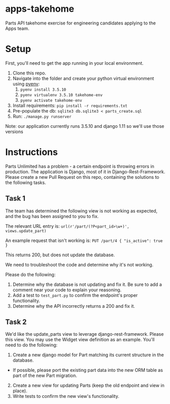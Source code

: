 # apps-takehome
Parts API takehome exercise for engineering candidates applying to the Apps team.

# Setup
First, you'll need to get the app running in your local environment.
1. Clone this repo.
2. Navigate into the folder and create your python virtual environment using [pyenv](https://github.com/pyenv/pyenv#installation): 
    1. `pyenv install 3.5.10`
    2. `pyenv virtualenv 3.5.10 takehome-env`
    3. `pyenv activate takehome-env` 
3. Install requirements: `pip install -r requirements.txt`
4. Pre-populate the db: `sqlite3 db.sqlite3 < parts_create.sql`
5. Run: `./manage.py runserver`

Note: our application currently runs 3.5.10 and django 1.11 so we'll use those versions 

# Instructions
Parts Unlimited has a problem - a certain endpoint is throwing errors in production. The application is Django, most of it in Django-Rest-Framework. Please create a new Pull Request on this repo, containing the solutions to the following tasks.

## Task 1
The team has determined the following view is not working as expected, and the bug has been assigned to you to fix.

The relevant URL entry is:
`url(r'/part/(?P<part_id>\w+)', views.update_part)`

An example request that isn't working is:
`PUT /part/4 { "is_active": true }`

This returns 200, but does not update the database.

We need to troubleshoot the code and determine why it's not working.

Please do the following:
1. Determine why the database is not updating and fix it. Be sure to add a comment near your code to explain your reasoning.
2. Add a test to `test_part.py` to confirm the endpoint's proper functionality.
3. Determine why the API incorrectly returns a 200 and fix it.


## Task 2
We'd like the update_parts view to leverage django-rest-framework. Please  this view. You may use the Widget view definition as an example. You'll need to do the following:

1. Create a new django model for Part matching its current structure in the database.
  - If possible, please port the existing part data into the new ORM table as part of the new Part migration.
2. Create a new view for updating Parts (keep the old endpoint and view in place).
3. Write tests to confirm the new view's functionality.
